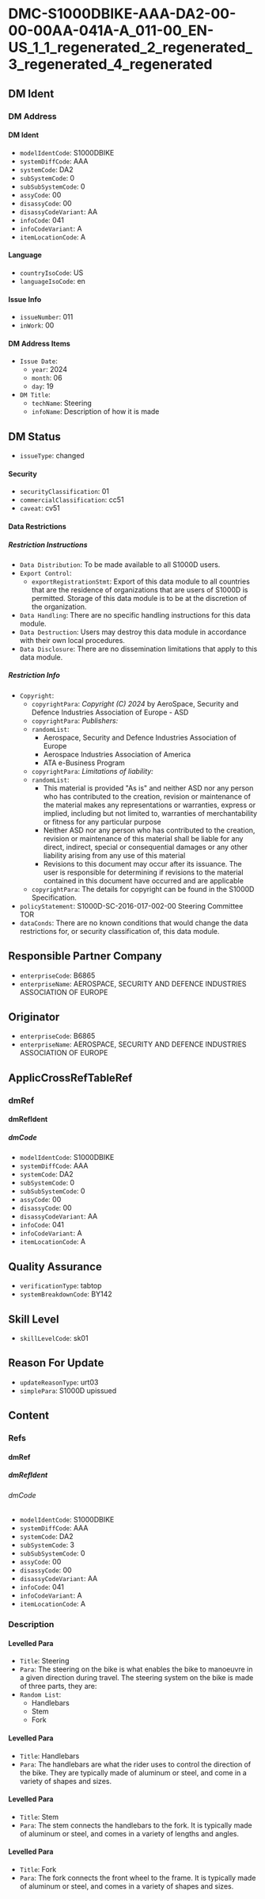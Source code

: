 # DMC-S1000DBIKE-AAA-DA2-00-00-00AA-041A-A_011-00_EN-US_1_1_regenerated_2_regenerated_3_regenerated_4_regenerated

## DM Ident

### DM Address

#### DM Ident

*   `modelIdentCode`: S1000DBIKE
*   `systemDiffCode`: AAA
*   `systemCode`: DA2
*   `subSystemCode`: 0
*   `subSubSystemCode`: 0
*   `assyCode`: 00
*   `disassyCode`: 00
*   `disassyCodeVariant`: AA
*   `infoCode`: 041
*   `infoCodeVariant`: A
*   `itemLocationCode`: A

#### Language

*   `countryIsoCode`: US
*   `languageIsoCode`: en

#### Issue Info

*   `issueNumber`: 011
*   `inWork`: 00

#### DM Address Items

*   `Issue Date`:
    *   `year`: 2024
    *   `month`: 06
    *   `day`: 19
*   `DM Title`:
    *   `techName`: Steering
    *   `infoName`: Description of how it is made

## DM Status

*   `issueType`: changed

#### Security

*   `securityClassification`: 01
*   `commercialClassification`: cc51
*   `caveat`: cv51

#### Data Restrictions

##### Restriction Instructions

*   `Data Distribution`: To be made available to all S1000D users.
*   `Export Control`:
    *   `exportRegistrationStmt`: Export of this data module to all countries that are the residence of organizations that are users of S1000D is permitted. Storage of this data module is to be at the discretion of the organization.
*   `Data Handling`: There are no specific handling instructions for this data module.
*   `Data Destruction`: Users may destroy this data module in accordance with their own local procedures.
*   `Data Disclosure`: There are no dissemination limitations that apply to this data module.

##### Restriction Info

*   `Copyright`:
    *   `copyrightPara`: *Copyright (C) 2024* by AeroSpace, Security and Defence Industries Association of Europe - ASD
    *   `copyrightPara`: *Publishers:*
    *   `randomList`:
        *   Aerospace, Security and Defence Industries Association of Europe
        *   Aerospace Industries Association of America
        *   ATA e-Business Program
    *   `copyrightPara`: *Limitations of liability:*
    *   `randomList`:
        *   This material is provided "As is" and neither ASD nor any person who has contributed to the creation, revision or maintenance of the material makes any representations or warranties, express or implied, including but not limited to, warranties of merchantability or fitness for any particular purpose
        *   Neither ASD nor any person who has contributed to the creation, revision or maintenance of this material shall be liable for any direct, indirect, special or consequential damages or any other liability arising from any use of this material
        *   Revisions to this document may occur after its issuance. The user is responsible for determining if revisions to the material contained in this document have occurred and are applicable
    *   `copyrightPara`: The details for copyright can be found in the S1000D Specification.
*   `policyStatement`: S1000D-SC-2016-017-002-00 Steering Committee TOR
*   `dataConds`: There are no known conditions that would change the data restrictions for, or security classification of, this data module.

## Responsible Partner Company

*   `enterpriseCode`: B6865
*   `enterpriseName`: AEROSPACE, SECURITY AND DEFENCE INDUSTRIES ASSOCIATION OF EUROPE

## Originator

*   `enterpriseCode`: B6865
*   `enterpriseName`: AEROSPACE, SECURITY AND DEFENCE INDUSTRIES ASSOCIATION OF EUROPE

## ApplicCrossRefTableRef

### dmRef

#### dmRefIdent

##### dmCode

*   `modelIdentCode`: S1000DBIKE
*   `systemDiffCode`: AAA
*   `systemCode`: DA2
*   `subSystemCode`: 0
*   `subSubSystemCode`: 0
*   `assyCode`: 00
*   `disassyCode`: 00
*   `disassyCodeVariant`: AA
*   `infoCode`: 041
*   `infoCodeVariant`: A
*   `itemLocationCode`: A

## Quality Assurance

*   `verificationType`: tabtop
*   `systemBreakdownCode`: BY142

## Skill Level

*   `skillLevelCode`: sk01

## Reason For Update

*   `updateReasonType`: urt03
*   `simplePara`: S1000D upissued

## Content

### Refs

#### dmRef

##### dmRefIdent

###### dmCode

*   `modelIdentCode`: S1000DBIKE
*   `systemDiffCode`: AAA
*   `systemCode`: DA2
*   `subSystemCode`: 3
*   `subSubSystemCode`: 0
*   `assyCode`: 00
*   `disassyCode`: 00
*   `disassyCodeVariant`: AA
*   `infoCode`: 041
*   `infoCodeVariant`: A
*   `itemLocationCode`: A

### Description

#### Levelled Para

*   `Title`: Steering
*   `Para`: The steering on the bike is what enables the bike to manoeuvre in a given direction during travel. The steering system on the bike is made of three parts, they are:
*   `Random List`:
    *   Handlebars
    *   Stem
    *   Fork

#### Levelled Para

*   `Title`: Handlebars
*   `Para`: The handlebars are what the rider uses to control the direction of the bike. They are typically made of aluminum or steel, and come in a variety of shapes and sizes.

#### Levelled Para

*   `Title`: Stem
*   `Para`: The stem connects the handlebars to the fork. It is typically made of aluminum or steel, and comes in a variety of lengths and angles.

#### Levelled Para

*   `Title`: Fork
*   `Para`: The fork connects the front wheel to the frame. It is typically made of aluminum or steel, and comes in a variety of shapes and sizes.